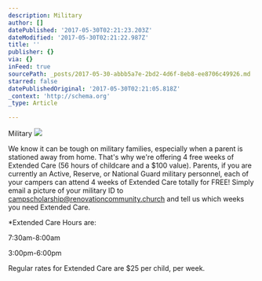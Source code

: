 ```yaml
---
description: Military
author: []
datePublished: '2017-05-30T02:21:23.203Z'
dateModified: '2017-05-30T02:21:22.987Z'
title: ''
publisher: {}
via: {}
inFeed: true
sourcePath: _posts/2017-05-30-abbb5a7e-2bd2-4d6f-8eb8-ee8706c49926.md
starred: false
datePublishedOriginal: '2017-05-30T02:21:05.818Z'
_context: 'http://schema.org'
_type: Article

---
```

Military
![](https://the-grid-user-content.s3-us-west-2.amazonaws.com/b10a8c84-8162-4519-ac46-7d3f4b0e2e52.jpg)

We know it can be tough on military families, especially when a parent is stationed away from home. That's why we're offering 4 free weeks of Extended Care (56 hours of childcare and a $100 value). Parents, if you are currently an Active, Reserve, or National Guard military personnel, each of your campers can attend 4 weeks of Extended Care totally for FREE! Simply email a picture of your military ID to campscholarship@renovationcommunity.church and tell us which weeks you need Extended Care.

\*Extended Care Hours are:

7:30am-8:00am

3:00pm-6:00pm

Regular rates for Extended Care are $25 per child, per week.
